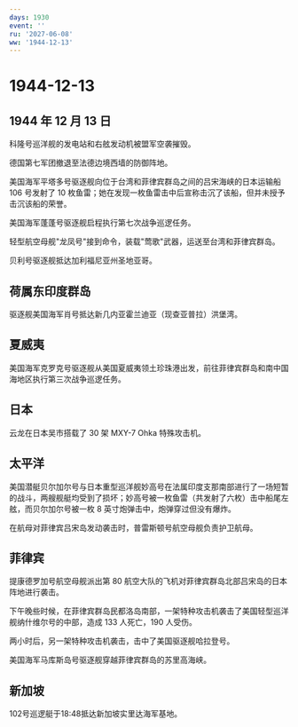 ```yaml
---
days: 1930
event: ''
ru: '2027-06-08'
ww: '1944-12-13'
---
```


# 1944-12-13

## 1944 年 12 月 13 日

科隆号巡洋舰的发电站和右舷发动机被盟军空袭摧毁。

德国第七军团撤退至法德边境西墙的防御阵地。

美国海军平塔多号驱逐舰向位于台湾和菲律宾群岛之间的吕宋海峡的日本运输船
106 号发射了 10
枚鱼雷；她在发现一枚鱼雷击中后宣称击沉了该船，但并未授予击沉该船的荣誉。

美国海军蓬蓬号驱逐舰启程执行第七次战争巡逻任务。

轻型航空母舰"龙凤号"接到命令，装载"莺歌"武器，运送至台湾和菲律宾群岛。

贝利号驱逐舰抵达加利福尼亚州圣地亚哥。

## 荷属东印度群岛

驱逐舰美国海军肖号抵达新几内亚霍兰迪亚（现查亚普拉）洪堡湾。

## 夏威夷

美国海军克罗克号驱逐舰从美国夏威夷领土珍珠港出发，前往菲律宾群岛和南中国海地区执行第三次战争巡逻任务。

## 日本

云龙在日本吴市搭载了 30 架 MXY-7 Ohka 特殊攻击机。

## 太平洋

美国潜艇贝尔加尔号与日本重型巡洋舰妙高号在法属印度支那南部进行了一场短暂的战斗，两艘舰艇均受到了损坏；妙高号被一枚鱼雷（共发射了六枚）击中船尾左舷，而贝尔加尔号被一枚
8 英寸炮弹击中，炮弹穿过但没有爆炸。

在航母对菲律宾吕宋岛发动袭击时，普雷斯顿号航空母舰负责护卫航母。

## 菲律宾

提康德罗加号航空母舰派出第 80
航空大队的飞机对菲律宾群岛北部吕宋岛的日本阵地进行袭击。

下午晚些时候，在菲律宾群岛民都洛岛南部，一架特种攻击机袭击了美国轻型巡洋舰纳什维尔号的中部，造成
133 人死亡，190 人受伤。

两小时后，另一架特种攻击机袭击，击中了美国驱逐舰哈拉登号。

美国海军马库斯岛号驱逐舰穿越菲律宾群岛的苏里高海峡。

## 新加坡

102号巡逻艇于18:48抵达新加坡实里达海军基地。